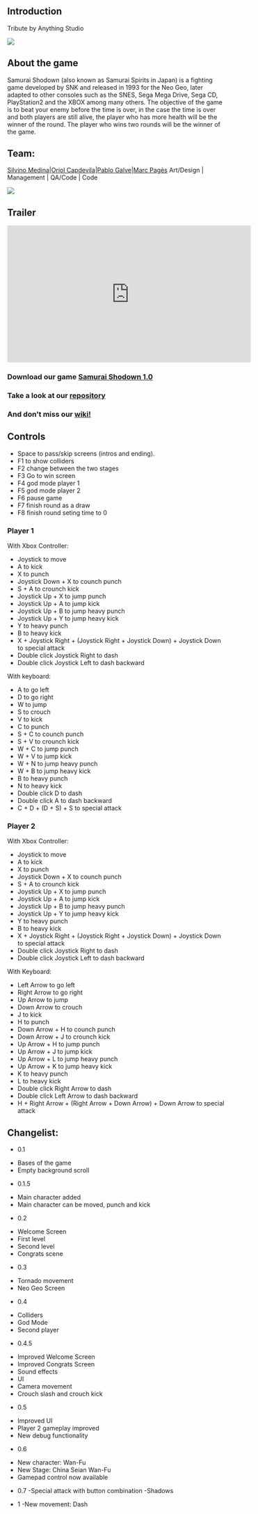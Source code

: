 ﻿## Introduction
Tribute by Anything Studio

![](https://github.com/marcpages2020/Samurai-Shodown/blob/master/Assets/Images/samsho000.png?raw=true)



## About the game



Samurai Shodown (also known as Samurai Spirits in Japan) is a fighting game developed by SNK and released in 1993 for the Neo Geo, later adapted to other consoles such as the SNES, Sega Mega Drive, Sega CD, PlayStation2 and the XBOX among many others. The objective of the game is to beat your enemy before the time is over, in the case the time is over and both players are still alive, the player who has more health will be the winner of the round. The player who wins two rounds will be the winner of the game.

## Team:

[Silvino Medina](https://github.com/silvino00)|[Oriol Capdevila](https://github.com/OriolCS2)|[Pablo Galve](https://github.com/pablogalve)|[Marc Pagès](https://github.com/marcpages2020) 
 Art/Design |  Management |  QA/Code  | Code 

![](https://github.com/marcpages2020/Samurai-Shodown/raw/master/Assets/Images/Wiki/Home/20190311_122730.jpg?raw=true)


## Trailer

<iframe width="560" height="315" src="https://www.youtube.com/embed/E-6JAjPpcuk" frameborder="0" allow="accelerometer; autoplay; encrypted-media; gyroscope; picture-in-picture" allowfullscreen></iframe>


### Download our game  [Samurai Shodown 1.0](https://github.com/marcpages2020/Samurai-Shodown/releases/tag/1.0)


### Take a look at our [repository](https://github.com/marcpages2020/Samurai-Shodown)


### And don't miss our [wiki!](https://github.com/marcpages2020/Samurai-Shodown/wiki)


## Controls

* Space to pass/skip screens (intros and ending).
* F1 to show colliders
* F2 change between the two stages
* F3 Go to win screen
* F4 god mode player 1
* F5 god mode player 2
* F6 pause game
* F7 finish round as a draw
* F8 finish round seting time to 0

### Player 1

With Xbox Controller:
* Joystick to move
* A to kick
* X to punch
* Joystick Down + X to counch punch
* S + A to crounch kick
* Joystick Up + X to jump punch
* Joystick Up + A to jump kick
* Joystick Up + B to jump heavy punch
* Joystick Up + Y to jump heavy kick
* Y to  heavy punch
* B to heavy kick
* X + Joystick Right + (Joystick Right + Joystick Down) + Joystick Down to special attack
* Double click Joystick Right to dash
* Double click Joystick Left to dash backward

With keyboard:
* A to go left
* D to go right
* W to jump
* S to crouch
* V to kick
* C to punch
* S + C to counch punch
* S + V to crounch kick
* W + C to jump punch
* W + V to jump kick
* W + N to jump heavy punch
* W + B to jump heavy kick
* B to  heavy punch
* N to heavy kick
* Double click D to dash
* Double click A to dash backward
* C + D + (D + S) + S to special attack

### Player 2

With Xbox Controller:
* Joystick to move
* A to kick
* X to punch
* Joystick Down + X to counch punch
* S + A to crounch kick
* Joystick Up + X to jump punch
* Joystick Up + A to jump kick
* Joystick Up + B to jump heavy punch
* Joystick Up + Y to jump heavy kick
* Y to  heavy punch
* B to heavy kick
* X + Joystick Right + (Joystick Right + Joystick Down) + Joystick Down to special attack
* Double click Joystick Right to dash
* Double click Joystick Left to dash backward

With Keyboard:
* Left Arrow to go left
* Right Arrow to go right
* Up Arrow to jump
* Down Arrow to crouch
* J to kick
* H to punch
* Down Arrow + H to counch punch
* Down Arrow + J to crounch kick
* Up Arrow + H to jump punch
* Up Arrow + J to jump kick
* Up Arrow + L to jump heavy punch
* Up Arrow + K to jump heavy kick
* K to  heavy punch
* L to heavy kick
* Double click Right Arrow to dash
* Double click Left Arrow to dash backward
* H + Right Arrow + (Right Arrow + Down Arrow) + Down Arrow to special attack

## Changelist:
* 0.1
- Bases of the game
- Empty background scroll

* 0.1.5
- Main character added
- Main character can be moved, punch and kick

* 0.2
- Welcome Screen 
- First level 
- Second level 
- Congrats scene 

* 0.3
- Tornado movement
- Neo Geo Screen

* 0.4
- Colliders
- God Mode
- Second player

* 0.4.5
- Improved Welcome Screen
- Improved Congrats Screen
- Sound effects
- UI 
- Camera movement
- Crouch slash and crouch kick
 
* 0.5
- Improved UI
- Player 2 gameplay improved
- New debug functionality

* 0.6
- New character: Wan-Fu
- New Stage: China Seian Wan-Fu
- Gamepad control now available 

* 0.7
-Special attack with button combination
-Shadows

* 1
-New movement: Dash
